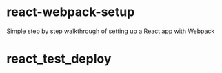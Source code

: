 # react-webpack-setup
Simple step by step walkthrough of setting up a React app with Webpack
# react_test_deploy
